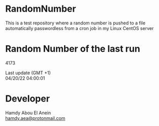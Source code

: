 # RandomNumber    
This is a test repository where a random number is pushed to a file automatically passwordless from a cron job in my Linux CentOS server    
# Random Number of the last run   
4173
      
Last update (GMT +1)    
04/20/22 04:00:01
# Developer    
Hamdy Abou El Anein   
hamdy.aea@protonmail.com
